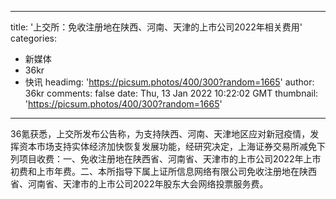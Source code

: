 
---
title: '上交所：免收注册地在陕西、河南、天津的上市公司2022年相关费用'
categories: 
 - 新媒体
 - 36kr
 - 快讯
headimg: 'https://picsum.photos/400/300?random=1665'
author: 36kr
comments: false
date: Thu, 13 Jan 2022 10:22:02 GMT
thumbnail: 'https://picsum.photos/400/300?random=1665'
---

<div>   
36氪获悉，上交所发布公告称，为支持陕西、河南、天津地区应对新冠疫情，发挥资本市场支持实体经济加快恢复发展功能，经研究决定，上海证券交易所减免下列项目收费：一、免收注册地在陕西省、河南省、天津市的上市公司2022年上市初费和上市年费。二、本所指导下属上证所信息网络有限公司免收注册地在陕西省、河南省、天津市的上市公司2022年股东大会网络投票服务费。  
</div>
            